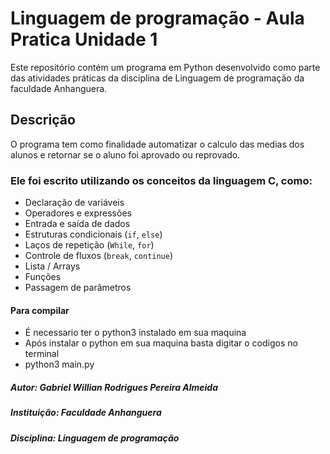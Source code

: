 # Linguagem de programação - Aula Pratica Unidade 1

Este repositório contém um programa em Python desenvolvido como parte das atividades práticas da disciplina de Linguagem de programação da faculdade Anhanguera.

## Descrição
O programa tem como finalidade automatizar o calculo das medias dos alunos e retornar se o aluno foi aprovado ou reprovado.

### Ele foi escrito utilizando os conceitos da linguagem C, como:
- Declaração de variáveis
- Operadores e expressões
- Entrada e saída de dados
- Estruturas condicionais (`if`, `else`)
- Laços de repetição (`While`, `for`)
- Controle de fluxos (`break`, `continue`)
- Lista / Arrays
- Funções
- Passagem de parâmetros

#### Para compilar
- É necessario ter o python3 instalado em sua maquina
- Após instalar o python em sua maquina basta digitar o codigos no terminal
- python3 main.py


##### Autor: Gabriel Willian Rodrigues Pereira Almeida
##### Instituição: Faculdade Anhanguera
##### Disciplina: Linguagem de programação